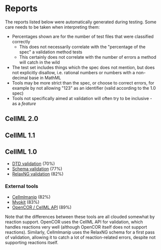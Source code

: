 # Reports

The reports listed below were automatically generated during testing. Some care needs to be taken when interpreting them:

- Percentages shown are for the number of test files that were classified correctly
  - This does not necessarily correlate with the "percentage of the spec" a validation method tests
  - This certainly does not correlate with the number of errors a method will catch in the wild
- The test set includes things which the spec does not mention, but does not explicitly disallow, i.e. rational numbers or numbers with a non-decimal base in MathML
- Tools may be more strict than the spec, or choose to correct errors, for example by not allowing "123" as an identifier (valid according to the 1.0 spec)
- Tools not specifically aimed at validation will often try to be inclusive - as a *feature*

## CellML 2.0

## CellML 1.1

## CellML 1.0

- [DTD validation](dtd_1_0.md) (70%)
- [Schema validation](schema_1_0.md) (77%)
- [RelaxNG validation](relaxng_1_0.md) (82%)

### External tools

- [Cellmlmanip](cellmlmanip_1_0.md) (82%)
- [Myokit](myokit_1_0.md) (83%)
- [OpenCOR / CellML API](opencor_1_0.md) (89%)

Note that the differences between these tools are all clouded somewhat by reaction support.
OpenCOR uses the CellML API for validation, which handles reactions very well (although OpenCOR itself does not support reactions).
Similarly, Cellmlmanip uses the RelaxNG schema for a first pass of validation, allowing it to catch a lot of reaction-related errors, despite not supporting reactions itself.

